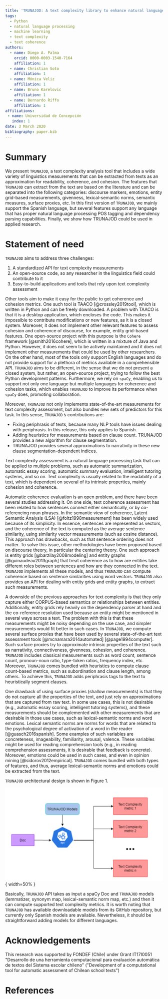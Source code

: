 ```yaml
---
title: 'TRUNAJOD: A text complexity library to enhance natural language processing'
tags:
  - Python
  - natural language processing
  - machine learning
  - text complexity
  - text coherence
authors:
  - name: Diego A. Palma
    orcid: 0000-0003-1540-7164
    affiliation: 1
  - name: Christian Soto
    affiliation: 1
  - name: Mónica Veliz
    affiliation: 1
  - name: Bruno Karelovic
    affiliation: 1
  - name: Bernardo Riffo
    affiliation: 1
affiliations:
 - name: Universidad de Concepción
   index: 1
date: 3 March 2020
bibliography: paper.bib
---
```


# Summary

We present `TRUNAJOD`, a text complexity analysis tool that includes a wide variety of linguistics measurements that can be extracted from texts as an approximation for readability, coherence, and cohesion. The features that `TRUNAJOD` can extract from the text are based on the literature and can be separated into the following categories: discourse markers, emotions, entity grid-based measurements, givenness, lexical-semantic norms, semantic measures, surface proxies, etc. In this first version of `TRUNAJOD`, we mainly support the Spanish language, but several features support any language that has proper natural language processing POS tagging and dependency parsing capabilities. Finally, we show how TRUNAJOD could be used in applied research.

# Statement of need

`TRUNAJOD` aims to address three challenges:

1. A standardized API for text complexity measurements
2. An open-source code, so any researcher in the linguistics field could contribute to it
3. Easy-to-build applications and tools that rely upon text complexity assessment

Other tools aim to make it easy for the public to get coherence and cohesion metrics. One such tool is TAACO [@crossley2019tool], which is written in Python and can be freely downloaded. A problem with TAACO is that it is a desktop application, which encloses the code. This makes it impossible to contribute modifications or new features, as it is a closed system. Moreover, it does not implement other relevant features to assess cohesion and coherence of discourse, for example, entity grid-based features. One open-source project with this purpose is the `Cohere` framework [@smith2016cohere], which is written in a mixture of Java and Python. However, it does not seem to be actively maintained and it does not implement other measurements that could be used by other researchers. On the other hand, most of the tools only support English languages and do not provide support for a plethora of metrics available in a comprehensible API. `TRUNAJOD` aims to be different, in the sense that we do not present a closed system, but rather, an open-source project, trying to follow the best Python development patterns. Furthermore, we rely on `spaCy`, enabling us to support not only one language but multiple languages for coherence and cohesion tasks, which enables `TRUNAJOD` to improve its performance when `spaCy` does, promoting collaboration.

Moreover, `TRUNAJOD` not only implements state-of-the-art measurements for text complexity assessment, but also bundles new sets of predictors for this task. In this sense, `TRUNAJOD` ́s contributions are:

* Fixing periphrasis of texts, because many NLP tools have issues dealing with periphrasis. In this release, this only applies to Spanish.
* Adding heuristics for measurements based on clause count. TRUNAJOD provides a new algorithm for clause segmentation.
* TRUNAJOD provides several approximations to narrativity in these new clause segmentation-dependent indices.

Text complexity assessment is a natural language processing task that can be applied to multiple problems, such as automatic summarization, automatic essay scoring, automatic summary evaluation, intelligent tutoring systems, and so on. Text complexity is usually related to the readability of a text, which is dependent on several of its intrinsic properties, mainly cohesion and coherence.

Automatic coherence evaluation is an open problem, and there have been several studies addressing it. On one side, text coherence assessment has been related to how sentences connect either semantically, or by co-referencing noun phrases. In the semantic view of coherence, Latent Semantic Analysis (LSA) [@foltz1998measurement] has been widely used because of its simplicity. In essence, sentences are represented as vectors, and the coherence of the text is computed as the average sentence similarity, using similarity vector measurements (such as cosine distance). This approach has drawbacks, such as that sentence ordering does not matter. To solve this issue, other methodologies have been proposed based on discourse theory, in particular the centering theory. One such approach is entity grids [@barzilay2008modeling] and entity graphs [@guinaudeau2013graph] that treat coherence as to how are entities take different roles between sentences and how are they connected in the text. `TRUNAJOD` implements all these models, and thus `TRUNAJOD` can compute coherence based on sentence similarities using word vectors. `TRUNAJOD` also provides an API for dealing with entity grids and entity graphs, to extract such measurements.

A downside of the previous approaches for text complexity is that they only capture either CORPUS-based semantics or relationships between entities. Additionally, entity grids rely heavily on the dependency parser at hand and the co-reference resolution used because an entity might be mentioned in several ways across a text. The problem with this is that these measurements might be noisy depending on the use case, and simpler measurements would fit better in such cases. In `TRUNAJOD`, we compute several surface proxies that have been used by several state-of-the-art text assessment tools [@mcnamara2014automated] [@page1994computer]. Such surface proxies try to approximate intrinsic properties of the text such as narrativity, connectiveness, givenness, cohesion, and coherence. `TRUNAJOD` includes classical measurements such as word count, sentence count, pronoun-noun ratio, type-token ratios, frequency index, etc. Moreover, `TRUNAJOD` comes bundled with heuristics to compute clause count-based metrics, such as subordination and clause length, among others. To achieve this, `TRUNAJOD` adds periphrasis tags to the text to heuristically segment clauses.

One drawback of using surface proxies (shallow measurements) is that they do not capture all the properties of the text, and just rely on approximations that are captured from raw text. In some use cases, this is not desirable (e.g., automatic essay scoring, intelligent tutoring systems), and these measurements should be complemented with other measurements that are desirable in those use cases, such as lexical-semantic norms and word emotions. Lexical semantic norms are norms for words that are related to the psychological degree of activation of a word in the reader [@guasch2016spanish]. Some examples of such variables are concreteness, imageability, familiarity, arousal, valence. These variables might be used for reading comprehension tools (e.g., in reading comprehension assessments, it is desirable that feedback is concrete). Moreover, emotions could be used in such cases, and even in opinion mining [@sidorov2012empirical]. `TRUNAJOD` comes bundled with both types of features, and thus, average lexical-semantic norms and emotions could be extracted from the text. 

`TRUNAJOD` architectural design is shown in Figure 1.

![`TRUNAJOD` architectural design.](imgs/figure1.png){ width=50% }

Basically, `TRUNAJOD` API takes as input a spaCy Doc and `TRUNAJOD` models (lemmatizer, synonym map, lexical-semantic norm map, etc.) and then it can compute supported text complexity metrics. It is worth noting that `TRUNAJOD` has available downloadable models from its GitHub repository, but currently only Spanish models are available. Nevertheless, it should be straightforward adding models for different languages.

# Acknowledgements

This research was supported by FONDEF (Chile) under Grant IT17I0051 "Desarrollo de una herramienta computacional para 
evaluación automática de textos del Sistema escolar chileno" ("Development of a computational tool for automatic 
assessment of Chilean school texts")

# References
